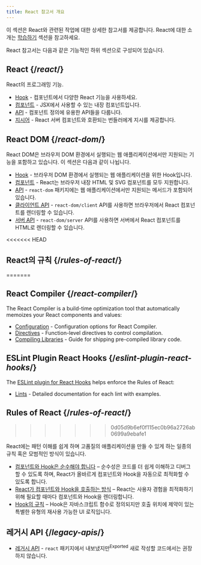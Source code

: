 ```yaml
---
title: React 참고서 개요
---
```


<Intro>

이 섹션은 React와 관련된 작업에 대한 상세한 참고서를 제공합니다. React에 대한 소개는 [학습하기](/learn) 섹션을 참고하세요.

</Intro>

React 참고서는 다음과 같은 기능적인 하위 섹션으로 구성되어 있습니다.

## React {/*react*/}

React의 프로그래밍 기능.

* [Hook](/reference/react/hooks) - 컴포넌트에서 다양한 React 기능을 사용하세요.
* [컴포넌트](/reference/react/components) - JSX에서 사용할 수 있는 내장 컴포넌트입니다.
* [API](/reference/react/apis) - 컴포넌트 정의에 유용한 API들을 다룹니다.
* [지시어](/reference/rsc/directives) - React 서버 컴포넌트와 호환되는 번들러에게 지시를 제공합니다.

## React DOM {/*react-dom*/}

React DOM은 브라우저 DOM 환경에서 실행되는 웹 애플리케이션에서만 지원되는 기능을 포함하고 있습니다. 이 섹션은 다음과 같이 나뉩니다.

* [Hook](/reference/react-dom/hooks) - 브라우저 DOM 환경에서 실행되는 웹 애플리케이션을 위한 Hook입니다.
* [컴포넌트](/reference/react-dom/components) - React는 브라우저 내장 HTML 및 SVG 컴포넌트를 모두 지원합니다.
* [API](/reference/react-dom) - `react-dom` 패키지에는 웹 애플리케이션에서만 지원되는 메서드가 포함되어 있습니다.
* [클라이언트 API](/reference/react-dom/client) - `react-dom/client` API를 사용하면 브라우저에서 React 컴포넌트를 렌더링할 수 있습니다.
* [서버 API](/reference/react-dom/server) - `react-dom/server` API를 사용하면 서버에서 React 컴포넌트를 HTML로 렌더링할 수 있습니다.

<<<<<<< HEAD
## React의 규칙 {/*rules-of-react*/}
=======
## React Compiler {/*react-compiler*/}

The React Compiler is a build-time optimization tool that automatically memoizes your React components and values:

* [Configuration](/reference/react-compiler/configuration) - Configuration options for React Compiler.
* [Directives](/reference/react-compiler/directives) - Function-level directives to control compilation.
* [Compiling Libraries](/reference/react-compiler/compiling-libraries) - Guide for shipping pre-compiled library code.

## ESLint Plugin React Hooks {/*eslint-plugin-react-hooks*/}

The [ESLint plugin for React Hooks](/reference/eslint-plugin-react-hooks) helps enforce the Rules of React:

* [Lints](/reference/eslint-plugin-react-hooks) - Detailed documentation for each lint with examples.

## Rules of React {/*rules-of-react*/}
>>>>>>> 0d05d9b6ef0f115ec0b96a2726ab0699a9ebafe1

React에는 패턴 이해를 쉽게 하며 고품질의 애플리케이션을 만들 수 있게 하는 일종의 규칙 혹은 모범적인 방식이 있습니다.

* [컴포넌트와 Hook은 순수해야 합니다](/reference/rules/components-and-hooks-must-be-pure) – 순수성은 코드를 더 쉽게 이해하고 디버그할 수 있도록 하며, React가 올바르게 컴포넌트와 Hook을 자동으로 최적화할 수 있도록 합니다.
* [React가 컴포넌트와 Hook을 호출하는 방식](/reference/rules/react-calls-components-and-hooks) – React는 사용자 경험을 최적화하기 위해 필요할 때마다 컴포넌트와 Hook을 렌더링합니다.
* [Hook의 규칙](/reference/rules/rules-of-hooks) – Hook은 자바스크립트 함수로 정의되지만 호출 위치에 제약이 있는 특별한 유형의 재사용 가능한 UI 로직입니다.

## 레거시 API {/*legacy-apis*/}

* [레거시 API](/reference/react/legacy) - `react` 패키지에서 내보냈지만<sup>Exported</sup> 새로 작성할 코드에서는 권장하지 않습니다.
